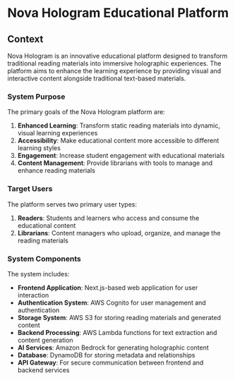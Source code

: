 # Nova Hologram Educational Platform

## Context

Nova Hologram is an innovative educational platform designed to transform traditional reading materials into immersive holographic experiences. The platform aims to enhance the learning experience by providing visual and interactive content alongside traditional text-based materials.

### System Purpose

The primary goals of the Nova Hologram platform are:

1. **Enhanced Learning**: Transform static reading materials into dynamic, visual learning experiences
2. **Accessibility**: Make educational content more accessible to different learning styles
3. **Engagement**: Increase student engagement with educational materials
4. **Content Management**: Provide librarians with tools to manage and enhance reading materials

### Target Users

The platform serves two primary user types:

1. **Readers**: Students and learners who access and consume the educational content
2. **Librarians**: Content managers who upload, organize, and manage the reading materials

### System Components

The system includes:

- **Frontend Application**: Next.js-based web application for user interaction
- **Authentication System**: AWS Cognito for user management and authentication
- **Storage System**: AWS S3 for storing reading materials and generated content
- **Backend Processing**: AWS Lambda functions for text extraction and content generation
- **AI Services**: Amazon Bedrock for generating holographic content
- **Database**: DynamoDB for storing metadata and relationships
- **API Gateway**: For secure communication between frontend and backend services